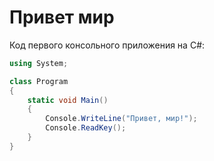 # Привет мир

Код первого консольного приложения на C#:

```csharp
using System;

class Program
{
    static void Main()
    {
        Console.WriteLine("Привет, мир!");
        Console.ReadKey();
    }
}
```


